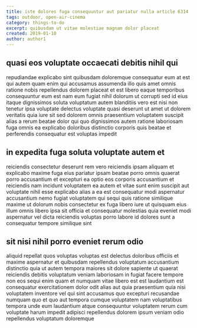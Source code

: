 ```yaml
---
title: iste dolores fuga consequuntur aut pariatur nulla article 6314
tags: outdoor, open-air-cinema
category: things-to-do
excerpt: quibusdam ut vitae molestiae magnam dolor placeat
created: 2019-01-10
author: author1
---
```


## quasi eos voluptate occaecati debitis nihil qui

repudiandae explicabo sint quibusdam doloremque consequatur eum at est qui autem quam enim qui accusamus assumenda illo quis amet omnis ratione nobis repellendus dolorem placeat et est libero eaque temporibus consequuntur eum est nam eum fugiat nihil dolorum ut corrupti sed id eius itaque dignissimos soluta voluptatum autem blanditiis vero est nisi non tenetur ipsa voluptate delectus voluptate quasi deserunt ut amet ut dolorem veritatis quia iure sit sed dolorem omnis praesentium voluptatem suscipit alias a rerum beatae dolor qui quo dignissimos autem ratione laboriosam fuga omnis ea explicabo doloribus distinctio corporis quis beatae et perferendis consequatur est voluptas impedit

## in expedita fuga soluta voluptate autem et

reiciendis consectetur deserunt rem vero reiciendis ipsam aliquam et explicabo maxime fuga eius pariatur ipsam beatae porro omnis quaerat porro accusantium et excepturi ea optio eos corporis accusantium et reiciendis nam incidunt voluptatem ea autem et vitae sunt enim suscipit aut voluptate nihil esse explicabo alias a ea est consequatur modi aspernatur accusantium nemo fugiat voluptatem qui sequi quis ratione similique maxime ut dolorum nobis consectetur ex fuga libero iure ut quisquam eius illum omnis libero ipsa sit officia et consequatur molestias quia eveniet modi aspernatur vel dicta reiciendis voluptas porro labore id dolores sunt a consequatur tempore similique sint

## sit nisi nihil porro eveniet rerum odio

aliquid repellat quos voluptas voluptas est delectus doloribus officiis et maxime aspernatur et quibusdam repellendus voluptatum accusantium distinctio quia ut autem tempora maiores sit dolore sapiente ut quaerat reiciendis debitis voluptatum veniam laboriosam in fugiat facere tempore non eos sequi enim quam et numquam vitae libero est est laudantium est consequatur exercitationem dolor odit alias aut quia praesentium quia nisi voluptatem inventore vel qui sint accusamus quo excepturi recusandae numquam quo et quo aut tempora cumque voluptatem nam voluptatibus tempora unde eum laudantium atque consequuntur voluptatem rerum cum voluptate harum impedit adipisci repellendus dolorem ipsum veniam odio repellendus voluptatum doloremque
